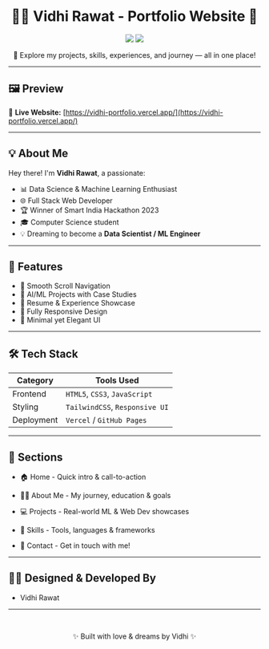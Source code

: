 <h1 align="center">👩‍💻 Vidhi Rawat - Portfolio Website 💫</h1>

<p align="center">
  <img src="https://img.shields.io/badge/Status-Live-green?style=for-the-badge" />
  <img src="https://img.shields.io/badge/Deployed-Vercel-000?style=for-the-badge" />
</p>

<p align="center">
  🚀 Explore my projects, skills, experiences, and journey — all in one place!
</p>

---

## 🖼️ Preview

🔗 **Live Website:** [https://vidhi-portfolio.vercel.app/](https://vidhi-portfolio.vercel.app/)

---

## 💡 About Me

Hey there! I'm **Vidhi Rawat**, a passionate:

- 📊 Data Science & Machine Learning Enthusiast  
- 🌐 Full Stack Web Developer  
- 🏆 Winner of Smart India Hackathon 2023  
- 🎓 Computer Science student  
- 💡 Dreaming to become a **Data Scientist / ML Engineer**

---

## 🌟 Features

- 📌 Smooth Scroll Navigation
- 🧠 AI/ML Projects with Case Studies
- 💼 Resume & Experience Showcase
- 📱 Fully Responsive Design
- 🎨 Minimal yet Elegant UI

---

## 🛠️ Tech Stack

| Category     | Tools Used                                      |
|--------------|-------------------------------------------------|
| Frontend     | `HTML5`, `CSS3`, `JavaScript`       |
| Styling      | `TailwindCSS`, `Responsive UI` |
| Deployment   | `Vercel` / `GitHub Pages`                        |

---
## 📸 Sections
- 🏠 Home - Quick intro & call-to-action

- 👩‍🎓 About Me - My journey, education & goals

- 💻 Projects - Real-world ML & Web Dev showcases

- 🧠 Skills - Tools, languages & frameworks

- 📨 Contact - Get in touch with me!
  
---

## 🧑‍🎨 Designed & Developed By
- Vidhi Rawat
---
<br>

<p align="center">✨ Built with love & dreams by Vidhi ✨</p> 
